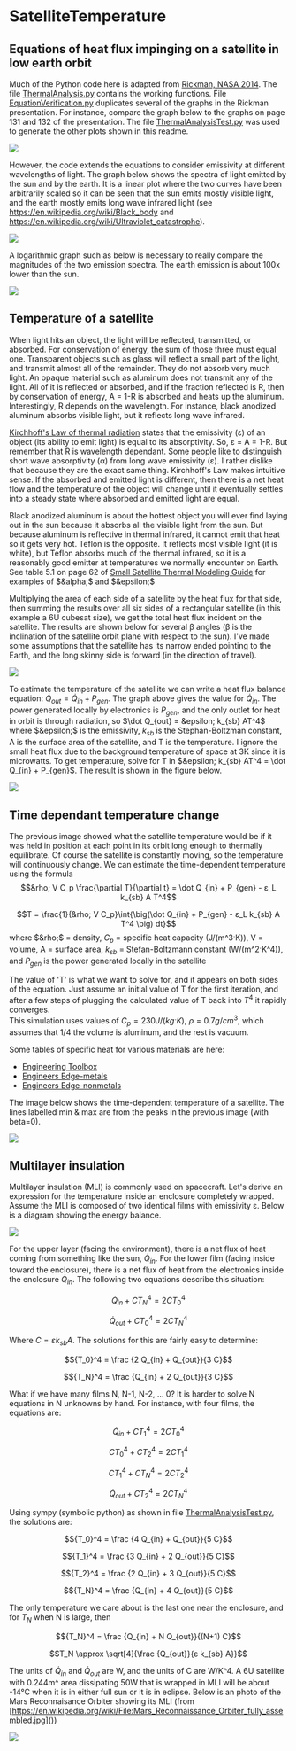 # SatelliteTemperature

## Equations of heat flux impinging on a satellite in low earth orbit

Much of the Python code here is adapted from [Rickman, NASA 2014](https://tfaws.nasa.gov/wp-content/uploads/On-Orbit_Thermal_Environments_TFAWS_2014.pdf). The file [ThermalAnalysis.py](https://github.com/mmignard/SatelliteTemperature/blob/main/ThermalAnalysis.py) contains the working functions. File [EquationVerification.py](https://github.com/mmignard/SatelliteTemperature/blob/main/EquationVerification.py) duplicates several of the graphs in the Rickman presentation. For instance, compare the graph below to the graphs on page 131 and 132 of the presentation. The file [ThermalAnalysisTest.py](https://github.com/mmignard/SatelliteTemperature/blob/main/ThermalAnalysisTest.py) was used to generate the other plots shown in this readme.

![](./media/nadirFlux.svg)

However, the code extends the equations to consider emissivity at different wavelengths of light. The graph below shows the spectra of light emitted by the sun and by the earth. It is a linear plot where the two curves have been arbitrarily scaled so it can be seen that the sun emits mostly visible light, and the earth mostly emits long wave infrared light (see https://en.wikipedia.org/wiki/Black_body and https://en.wikipedia.org/wiki/Ultraviolet_catastrophe).

![](./media/sun-earthFluxLin.svg)

A logarithmic graph such as below is necessary to really compare the magnitudes of the two emission spectra. The earth emission is about 100x lower than the sun.

![](./media/sun-earthFluxLog.svg)

## Temperature of a satellite

When light hits an object, the light will be reflected, transmitted, or absorbed. For conservation of energy, the sum of those three must equal one. Transparent objects such as glass will reflect a small part of the light, and transmit almost all of the remainder. They do not absorb very much light. An opaque material such as aluminum does not transmit any of the light. All of it is reflected or absorbed, and if the fraction reflected is R, then by conservation of energy, A = 1-R is absorbed and heats up the aluminum. Interestingly, R depends on the wavelength. For instance, black anodized aluminum absorbs visible light, but it reflects long wave infrared. 

[Kirchhoff's Law of thermal radiation](https://en.wikipedia.org/wiki/Kirchhoff%27s_law_of_thermal_radiation) states that the emissivity (ε) of an object (its ability to emit light) is equal to its absorptivity. So, ε = A = 1-R. But remember that R is wavelength dependant. Some people like to distinguish short wave absorptivity (α) from long wave emissivity (ε). I rather dislike that because they are the exact same thing. Kirchhoff's Law makes intuitive sense. If the absorbed and emitted light is different, then there is a net heat flow and the temperature of the object will change until it eventually settles into a steady state where absorbed and emitted light are equal.

Black anodized aluminum is about the hottest object you will ever find laying out in the sun because it absorbs all the visible light from the sun. But because aluminum is reflective in thermal infrared, it cannot emit that heat so it gets very hot. Teflon is the opposite. It reflects most visible light (it is white), but Teflon absorbs much of the thermal infrared, so it is a reasonably good emitter at temperatures we normally encounter on Earth. See table 5.1 on page 62 of [Small Satellite Thermal Modeling Guide](https://apps.dtic.mil/sti/pdfs/AD1170386.pdf) for examples of $&alpha;$ and $&epsilon;$

Multiplying the area of each side of a satellite by the heat flux for that side, then summing the results over all six sides of a rectangular satellite (in this example a 6U cubesat size), we get the total heat flux incident on the satellite. The results are shown below for several β angles (β is the inclination of the satellite orbit plane with respect to the sun). I've made some assumptions that the satellite has its narrow ended pointing to the Earth, and the long skinny side is forward (in the direction of travel).

![](./media/satelliteHeatFlux.svg)

To estimate the temperature of the satellite we can write a heat flux balance equation: $\dot Q_{out} = \dot Q_{in} + P_{gen}$. The graph above gives the value for $\dot Q_{in}$. The power generated locally by electronics is $P_{gen}$, and the only outlet for heat in orbit is through radiation, so $\dot Q_{out} = &epsilon; k_{sb} AT^4$ where $&epsilon;$ is the emissivity, $k_{sb}$ is the Stephan-Boltzman constant, A is the surface area of the satellite, and T is the temperature. I ignore the small heat flux due to the background temperature of space at 3K since it is microwatts. To get temperature, solve for T in $&epsilon; k_{sb} AT^4 = \dot Q_{in} + P_{gen}$. The result is shown in the figure below.

![](./media/satelliteTemperature01.svg)

## Time dependant temperature change
The previous image showed what the satellite temperature would be if it was held in position at each point in its orbit long enough to thermally equilibrate. Of course the satellite is constantly moving, so the temperature will continuously change. We can estimate the time-dependent temperature using the formula
$$&rho; V C_p \frac{\partial T}{\partial t} = \dot Q_{in} + P_{gen} - ε_L k_{sb} A T^4$$

$$T = \frac{1}{&rho; V C_p}\int{\big(\dot Q_{in} + P_{gen} - ε_L k_{sb} A T^4 \big) dt}$$
where $&rho;$ = density, $C_p$ = specific heat capacity (J/(m^3ˑK)), V = volume, A = surface area, $k_{sb}$ = Stefan-Boltzmann constant (W/(m^2ˑK^4)), and $P_{gen}$ is the power generated locally in the satellite

The value of 'T' is what we want to solve for, and it appears on both sides of the equation. Just assume an initial value of T for the first iteration, and after a few steps of plugging the calculated value of T back into $T^4$ it rapidly converges.<br>
This simulation uses values of $C_p = 230J/(kgˑK)$, $\rho = 0.7g/cm^3$, which assumes that 1/4 the volume is aluminum, and the rest is vacuum.<br>

Some tables of specific heat for various materials are here:<br>
- [Engineering Toolbox](https://www.engineeringtoolbox.com/specific-heat-capacity-d_391.html)
- [Engineers Edge-metals](https://www.engineersedge.com/materials/specific_heat_capacity_of_metals_13259.htm)
- [Engineers Edge-nonmetals](https://www.engineersedge.com/heat_transfer/thermal_properties_of_nonmetals_13967.htm)

The image below shows the time-dependent temperature of a satellite. The lines labelled min & max are from the peaks in the previous image (with beta=0).

![](./media/satTimeTemp.svg)

## Multilayer insulation

Multilayer insulation (MLI) is commonly used on spacecraft. Let's derive an expression for the temperature inside an enclosure completely wrapped. Assume the MLI is composed of two identical films with emissivity ε. Below is a diagram showing the energy balance.

![](./media/MLI_diagram.svg)

For the upper layer (facing the environment), there is a net flux of heat coming from something like the sun, $\dot Q_{in}$. For the lower film (facing inside toward the enclosure), there is a net flux of heat from the electronics inside the enclosure $\dot Q_{in}$. The following two equations describe this situation:

$$\dot Q_{in} + C {T_N}^4 = 2 C {T_0}^4$$

$$\dot Q_{out} + C {T_0}^4 = 2 C {T_N}^4$$

Where $C = ε k_{sb} A$. The solutions for this are fairly easy to determine:

$${T_0}^4 = \frac {2 Q_{in} + Q_{out}}{3 C}$$

$${T_N}^4 = \frac {Q_{in} + 2 Q_{out}}{3 C}$$

What if we have many films N, N-1, N-2, ... 0? It is harder to solve N equations in N unknowns by hand. For instance, with four films, the equations are:

$$\dot Q_{in} + C {T_1}^4 = 2 C {T_0}^4$$

$$C {T_0}^4 + C {T_2}^4 = 2 C {T_1}^4$$

$$C {T_1}^4 + C {T_N}^4 = 2 C {T_2}^4$$

$$\dot Q_{out} + C {T_2}^4 = 2 C {T_N}^4$$

Using sympy (symbolic python) as shown in file [ThermalAnalysisTest.py](https://github.com/mmignard/SatelliteTemperature/blob/main/ThermalAnalysisTest.py), the solutions are:

$${T_0}^4 = \frac {4 Q_{in} + Q_{out}}{5 C}$$

$${T_1}^4 = \frac {3 Q_{in} + 2 Q_{out}}{5 C}$$

$${T_2}^4 = \frac {2 Q_{in} + 3 Q_{out}}{5 C}$$

$${T_N}^4 = \frac {Q_{in} + 4 Q_{out}}{5 C}$$

The only temperature we care about is the last one near the enclosure, and for $T_N$ when N is large, then

$${T_N}^4 = \frac {Q_{in} + N Q_{out}}{(N+1) C}$$

$$T_N \approx \sqrt[4]{\frac {Q_{out}}{ε k_{sb} A}}$$

The units of $\dot Q_{in}$ and $\dot Q_{out}$ are W, and the units of C are W/K^4. A 6U satellite with 0.244m^ area dissipating 50W that is wrapped in MLI will be about -14°C when it is in either full sun or it is in eclipse. Below is an photo of the Mars Reconnaisance Orbiter showing its MLI (from [https://en.wikipedia.org/wiki/File:Mars_Reconnaissance_Orbiter_fully_assembled.jpg]())

![](./media/220px-Mars_Reconnaissance_Orbiter_fully_assembled.jpg)



